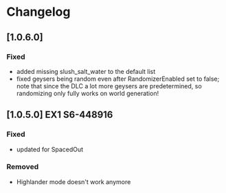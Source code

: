 # Changelog

## [1.0.6.0]

### Fixed
- added missing slush_salt_water to the default list
- fixed geysers being random even after RandomizerEnabled set to false; note that since the DLC a lot more geysers are predetermined, so randomizing only fully works on world generation!

## [1.0.5.0] EX1 S6-448916

### Fixed
- updated for SpacedOut

### Removed
- Highlander mode doesn't work anymore
